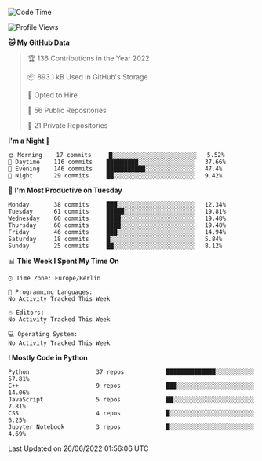 <!--START_SECTION:waka-->
![Code Time](http://img.shields.io/badge/Code%20Time-0%20secs-blue)

![Profile Views](http://img.shields.io/badge/Profile%20Views-0-blue)

**🐱 My GitHub Data** 

> 🏆 136 Contributions in the Year 2022
 > 
> 📦 893.1 kB Used in GitHub's Storage 
 > 
> 💼 Opted to Hire
 > 
> 📜 56 Public Repositories 
 > 
> 🔑 21 Private Repositories  
 > 
**I'm a Night 🦉** 

```text
🌞 Morning    17 commits     █░░░░░░░░░░░░░░░░░░░░░░░░   5.52% 
🌆 Daytime    116 commits    █████████░░░░░░░░░░░░░░░░   37.66% 
🌃 Evening    146 commits    ███████████░░░░░░░░░░░░░░   47.4% 
🌙 Night      29 commits     ██░░░░░░░░░░░░░░░░░░░░░░░   9.42%

```
📅 **I'm Most Productive on Tuesday** 

```text
Monday       38 commits     ███░░░░░░░░░░░░░░░░░░░░░░   12.34% 
Tuesday      61 commits     █████░░░░░░░░░░░░░░░░░░░░   19.81% 
Wednesday    60 commits     ████░░░░░░░░░░░░░░░░░░░░░   19.48% 
Thursday     60 commits     ████░░░░░░░░░░░░░░░░░░░░░   19.48% 
Friday       46 commits     ███░░░░░░░░░░░░░░░░░░░░░░   14.94% 
Saturday     18 commits     █░░░░░░░░░░░░░░░░░░░░░░░░   5.84% 
Sunday       25 commits     ██░░░░░░░░░░░░░░░░░░░░░░░   8.12%

```


📊 **This Week I Spent My Time On** 

```text
⌚︎ Time Zone: Europe/Berlin

💬 Programming Languages: 
No Activity Tracked This Week

🔥 Editors: 
No Activity Tracked This Week

💻 Operating System: 
No Activity Tracked This Week

```

**I Mostly Code in Python** 

```text
Python                   37 repos            ██████████████░░░░░░░░░░░   57.81% 
C++                      9 repos             ███░░░░░░░░░░░░░░░░░░░░░░   14.06% 
JavaScript               5 repos             ██░░░░░░░░░░░░░░░░░░░░░░░   7.81% 
CSS                      4 repos             █░░░░░░░░░░░░░░░░░░░░░░░░   6.25% 
Jupyter Notebook         3 repos             █░░░░░░░░░░░░░░░░░░░░░░░░   4.69%

```



 Last Updated on 26/06/2022 01:56:06 UTC
<!--END_SECTION:waka-->　　
